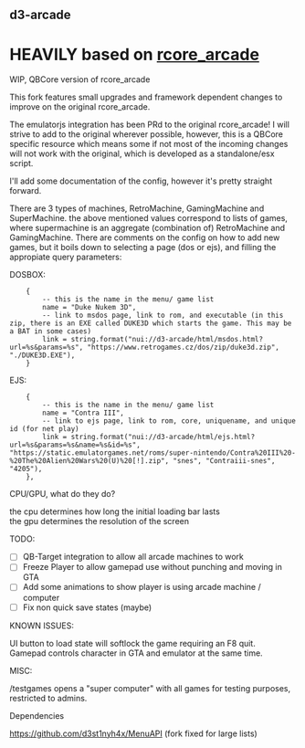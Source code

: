## d3-arcade
# HEAVILY based on [rcore_arcade](https://github.com/Xogy/rcore_arcade)

WIP, QBCore version of rcore_arcade

This fork features small upgrades and framework dependent changes to improve on the original rcore_arcade.

The emulatorjs integration has been PRd to the original rcore_arcade! I will strive to add to the original wherever possible, however, this is a QBCore specific resource which means
some if not most of the incoming changes will not work with the original, which is developed as a standalone/esx script.

I'll add some documentation of the config, however it's pretty straight forward.

There are 3 types of machines, RetroMachine, GamingMachine and SuperMachine.
the above mentioned values correspond to lists of games, where supermachine is an aggregate (combination of) RetroMachine and GamingMachine.
There are comments on the config on how to add new games, but it boils down to selecting a page (dos or ejs), and filling the appropiate query parameters:

DOSBOX:
```
    {
        -- this is the name in the menu/ game list
        name = "Duke Nukem 3D", 
        -- link to msdos page, link to rom, and executable (in this zip, there is an EXE called DUKE3D which starts the game. This may be a BAT in some cases)
        link = string.format("nui://d3-arcade/html/msdos.html?url=%s&params=%s", "https://www.retrogames.cz/dos/zip/duke3d.zip", "./DUKE3D.EXE"),
    }
```
EJS:
```
    {
        -- this is the name in the menu/ game list
        name = "Contra III",
        -- link to ejs page, link to rom, core, uniquename, and unique id (for net play)
        link = string.format("nui://d3-arcade/html/ejs.html?url=%s&params=%s&name=%s&id=%s", "https://static.emulatorgames.net/roms/super-nintendo/Contra%20III%20-%20The%20Alien%20Wars%20(U)%20[!].zip", "snes", "Contraiii-snes", "4205"),
    },
```
CPU/GPU, what do they do?

the cpu determines how long the initial loading bar lasts<br>
the gpu determines the resolution of the screen

TODO:
- [ ] QB-Target integration to allow all arcade machines to work
- [ ] Freeze Player to allow gamepad use without punching and moving in GTA
- [ ] Add some animations to show player is using arcade machine / computer
- [ ] Fix non quick save states (maybe)

KNOWN ISSUES:

UI button to load state will softlock the game requiring an F8 quit.<br>
Gamepad controls character in GTA and emulator at the same time.

MISC:

/testgames opens a "super computer" with all games for testing purposes, restricted to admins.

Dependencies

https://github.com/d3st1nyh4x/MenuAPI (fork fixed for large lists)
